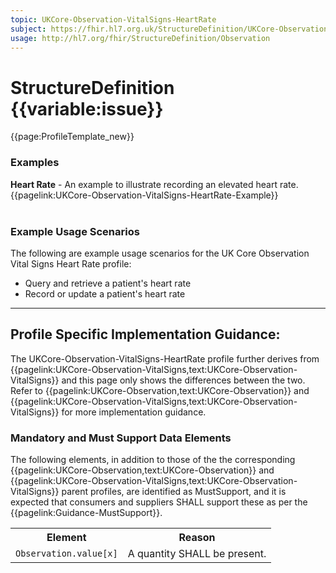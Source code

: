 ```yaml
---
topic: UKCore-Observation-VitalSigns-HeartRate
subject: https://fhir.hl7.org.uk/StructureDefinition/UKCore-Observation-VitalSigns-HeartRate
usage: http://hl7.org/fhir/StructureDefinition/Observation
---
```


# StructureDefinition {{variable:issue}}

<nocheck>
{{page:ProfileTemplate_new}}

<div id="Examples" class="tabcontent">
  <h3>Examples</h3>
<b>Heart Rate</b> - An example to illustrate recording an elevated heart rate.<br/>
{{pagelink:UKCore-Observation-VitalSigns-HeartRate-Example}}<br><br>
</div>
</nocheck>

<div id="ProfileGuidance">

### Example Usage Scenarios ###
The following are example usage scenarios for the UK Core Observation Vital Signs Heart Rate profile:

- Query and retrieve a patient's heart rate
- Record or update a patient's heart rate

<hr class="thickline">

## Profile Specific Implementation Guidance: ##

The UKCore-Observation-VitalSigns-HeartRate profile further derives from {{pagelink:UKCore-Observation-VitalSigns,text:UKCore-Observation-VitalSigns}} and this page only shows the differences between the two. Refer to {{pagelink:UKCore-Observation,text:UKCore-Observation}} and {{pagelink:UKCore-Observation-VitalSigns,text:UKCore-Observation-VitalSigns}} for more implementation guidance.

### Mandatory and Must Support Data Elements

The following elements, in addition to those of the the corresponding {{pagelink:UKCore-Observation,text:UKCore-Observation}} and {{pagelink:UKCore-Observation-VitalSigns,text:UKCore-Observation-VitalSigns}} parent profiles, are identified as MustSupport, and it is expected that consumers and suppliers SHALL support these as per the {{pagelink:Guidance-MustSupport}}.

<table class="assets" title="MustSupport element list">
<tr>
<th class="width30">Element</th>
<th class="width70">Reason</th>
</tr>
<tr>
<td><code>Observation.value[x]</code></td>
<td>A quantity SHALL be present.</td>
</tr>
</table>
